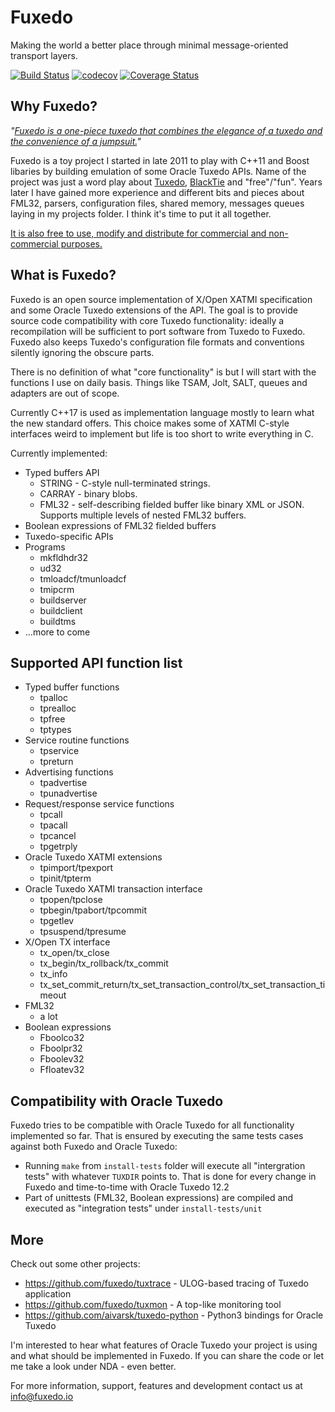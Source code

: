 # Fuxedo

Making the world a better place through minimal message-oriented transport layers.

[![Build Status](https://travis-ci.org/fuxedo/fuxedo.svg?branch=master)](https://travis-ci.org/fuxedo/fuxedo)
[![codecov](https://codecov.io/gh/fuxedo/fuxedo/branch/master/graph/badge.svg)](https://codecov.io/gh/fuxedo/fuxedo)
[![Coverage Status](https://coveralls.io/repos/github/fuxedo/fuxedo/badge.svg)](https://coveralls.io/github/fuxedo/fuxedo)

## Why Fuxedo?

_"[Fuxedo is a one-piece tuxedo that combines the elegance of a tuxedo and the convenience of a jumpsuit.](https://www.youtube.com/watch?v=7seCxf8E1Ic)"_

Fuxedo is a toy project I started in late 2011 to play with C++11 and Boost libaries by building emulation of some Oracle Tuxedo APIs. Name of the project was just a word play about [Tuxedo](http://www.oracle.com/technetwork/middleware/tuxedo/overview/index.html), [BlackTie](http://narayana.jboss.org/subprojects/BlackTie) and "free"/"fun". Years later I have gained more experience and different bits and pieces about FML32, parsers, configuration files, shared memory, messages queues laying in my projects folder. I think it's time to put it all together.

[It is also free to use, modify and distribute for commercial and non-commercial purposes.](https://en.wikipedia.org/wiki/MIT_License)

## What is Fuxedo?

Fuxedo is an open source implementation of X/Open XATMI specification and some Oracle Tuxedo extensions of the API. The goal is to provide source code compatibility with core Tuxedo functionality: ideally a recompilation will be sufficient to port software from Tuxedo to Fuxedo. Fuxedo also keeps Tuxedo's configuration file formats and conventions silently ignoring the obscure parts.

There is no definition of what "core functionality" is but I will start with the functions I use on daily basis. Things like TSAM, Jolt, SALT, queues and adapters are out of scope.

Currently C++17 is used as implementation language mostly to learn what the new standard offers. This choice makes some of XATMI C-style interfaces weird to implement but life is too short to write everything in C.

Currently implemented:

- Typed buffers API
  - STRING - C-style null-terminated strings.
  - CARRAY - binary blobs.
  - FML32 - self-describing fielded buffer like binary XML or JSON. Supports multiple levels of nested FML32 buffers.
- Boolean expressions of FML32 fielded buffers
- Tuxedo-specific APIs
- Programs
  - mkfldhdr32
  - ud32
  - tmloadcf/tmunloadcf
  - tmipcrm
  - buildserver
  - buildclient
  - buildtms
- ...more to come

## Supported API function list

- Typed buffer functions
  - tpalloc
  - tprealloc
  - tpfree
  - tptypes
- Service routine functions
  - tpservice
  - tpreturn
- Advertising functions
  - tpadvertise
  - tpunadvertise
- Request/response service functions
  - tpcall
  - tpacall
  - tpcancel
  - tpgetrply
- Oracle Tuxedo XATMI extensions
  - tpimport/tpexport
  - tpinit/tpterm
- Oracle Tuxedo XATMI transaction interface
  - tpopen/tpclose
  - tpbegin/tpabort/tpcommit
  - tpgetlev
  - tpsuspend/tpresume
- X/Open TX interface
  - tx\_open/tx\_close
  - tx\_begin/tx\_rollback/tx\_commit
  - tx\_info
  - tx\_set\_commit\_return/tx\_set\_transaction\_control/tx\_set\_transaction\_timeout
- FML32
  - a lot
- Boolean expressions
  - Fboolco32
  - Fboolpr32
  - Fboolev32
  - Ffloatev32

## Compatibility with Oracle Tuxedo

Fuxedo tries to be compatible with Oracle Tuxedo for all functionality implemented so far. That is ensured by executing the same tests cases against both Fuxedo and Oracle Tuxedo:

- Running `make` from `install-tests` folder will execute all "intergration tests" with whatever `TUXDIR` points to. That is done for every change in Fuxedo and time-to-time with Oracle Tuxedo 12.2
- Part of unittests (FML32, Boolean expressions) are compiled and executed as "integration tests" under `install-tests/unit`

## More

Check out some other projects:

- https://github.com/fuxedo/tuxtrace - ULOG-based tracing of Tuxedo application
- https://github.com/fuxedo/tuxmon - A top-like monitoring tool
- https://github.com/aivarsk/tuxedo-python - Python3 bindings for Oracle Tuxedo

I'm interested to hear what features of Oracle Tuxedo your project is using and what should be implemented in Fuxedo. If you can share the code or let me take a look under NDA - even better.

For more information, support, features and development contact us at info@fuxedo.io

